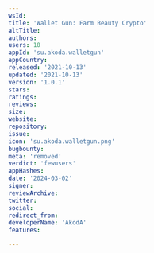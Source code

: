 ```yaml
---
wsId: 
title: 'Wallet Gun: Farm Beauty Crypto'
altTitle: 
authors: 
users: 10
appId: 'su.akoda.walletgun'
appCountry: 
released: '2021-10-13'
updated: '2021-10-13'
version: '1.0.1'
stars: 
ratings: 
reviews: 
size: 
website: 
repository: 
issue: 
icon: 'su.akoda.walletgun.png'
bugbounty: 
meta: 'removed'
verdict: 'fewusers'
appHashes: 
date: '2024-03-02'
signer: 
reviewArchive: 
twitter: 
social: 
redirect_from: 
developerName: 'AkodA'
features: 

---
```


